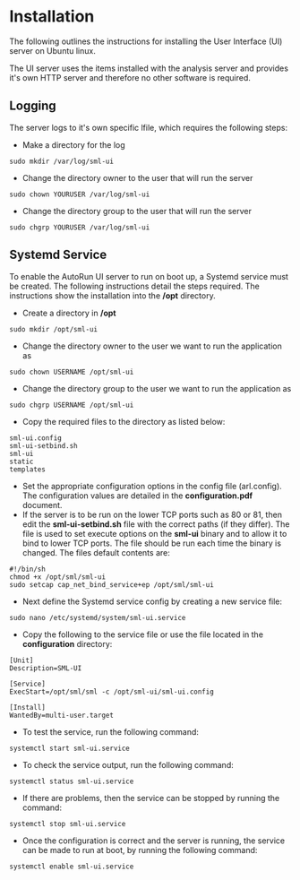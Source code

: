 # Installation

The following outlines the instructions for installing the User Interface (UI) server on Ubuntu linux.

The UI server uses the items installed with the analysis server and provides it's own HTTP server and therefore no other software is required.

## Logging
The server logs to it's own specific lfile, which requires the following steps:

- Make a directory for the log
```
sudo mkdir /var/log/sml-ui
```
- Change the directory owner to the user that will run the server
```
sudo chown YOURUSER /var/log/sml-ui
```
- Change the directory group to the user that will run the server
```
sudo chgrp YOURUSER /var/log/sml-ui
```

## Systemd Service

To enable the AutoRun UI server to run on boot up, a Systemd service must be created. The following instructions detail the steps required. The instructions show the installation into the **/opt** directory.

- Create a directory in **/opt**
```
sudo mkdir /opt/sml-ui
```
- Change the directory owner to the user we want to run the application as
```
sudo chown USERNAME /opt/sml-ui
```
- Change the directory group to the user we want to run the application as
```
sudo chgrp USERNAME /opt/sml-ui
```
- Copy the required files to the directory as listed below:
```
sml-ui.config
sml-ui-setbind.sh
sml-ui
static
templates
```
- Set the appropriate configuration options in the config file (arl.config). The configuration values are detailed in the **configuration.pdf** document.
- If the server is to be run on the lower TCP ports such as 80 or 81, then edit the **sml-ui-setbind.sh** file  with the correct paths (if they differ). The file is used to set execute options on the **sml-ui** binary and to allow it to bind to lower TCP ports. The file should be run each time the binary is changed. The files default contents are:
```
#!/bin/sh
chmod +x /opt/sml/sml-ui
sudo setcap cap_net_bind_service+ep /opt/sml/sml-ui
```
- Next define the Systemd service config by creating a new service file:
```
sudo nano /etc/systemd/system/sml-ui.service
```
- Copy the following to the service file or use the file located in the **configuration** directory:
```
[Unit]
Description=SML-UI

[Service]
ExecStart=/opt/sml/sml -c /opt/sml-ui/sml-ui.config

[Install]
WantedBy=multi-user.target
```
- To test the service, run the following command:
```
systemctl start sml-ui.service
```
- To check the service output, run the following command:
```
systemctl status sml-ui.service
```
- If there are problems, then the service can be stopped by running the command:
```
systemctl stop sml-ui.service
```
- Once the configuration is correct and the server is running, the service can be made to run at boot, by running the following command:
```
systemctl enable sml-ui.service
```
